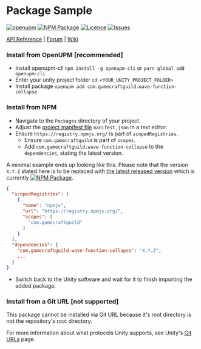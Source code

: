 # Package Sample
<!-- Describe your package -->

[![openupm](https://img.shields.io/npm/v/com.gamecraftguild.wave-function-collapse?label=openupm&registry_uri=https://package.openupm.com)](https://openupm.com/packages/com.gamecraftguild.wave-function-collapse/)
[![NPM Package](https://img.shields.io/npm/v/com.gamecraftguild.wave-function-collapse)](https://www.npmjs.com/package/com.gamecraftguild.wave-function-collapse)
[![Licence](https://img.shields.io/npm/l/com.gamecraftguild.wave-function-collapse)](https://github.com/GameCraftGuild/com.gamecraftguild.wave-function-collapse/blob/master/LICENSE)
[![Issues](https://img.shields.io/github/issues/GameCraftGuild/com.gamecraftguild.wave-function-collapse)](https://github.com/GameCraftGuild/com.gamecraftguild.wave-function-collapse/issues)

<!-- Add some useful links here -->

[API Reference](https://myapi) | [Forum](https://myforum) | [Wiki](https://github.com/GameCraftGuild/com.gamecraftguild.wave-function-collapse/wiki)

### Install from OpenUPM [recommended]
* Install openupm-cli `npm install -g openupm-cli` or `yarn global add openupm-cli`
* Enter your unity project folder `cd <YOUR_UNITY_PROJECT_FOLDER>`
* Install package `openupm add com.gamecraftguild.wave-function-collapse`

### Install from NPM
* Navigate to the `Packages` directory of your project.
* Adjust the [project manifest file](https://docs.unity3d.com/Manual/upm-manifestPrj.html) `manifest.json` in a text editor.
* Ensure `https://registry.npmjs.org/` is part of `scopedRegistries`.
  * Ensure `com.gamecraftguild` is part of `scopes`.
  * Add `com.gamecraftguild.wave-function-collapse` to the `dependencies`, stating the latest version.

A minimal example ends up looking like this. Please note that the version `X.Y.Z` stated here is to be replaced with [the latest released version](https://www.npmjs.com/package/com.gamecraftguild.wave-function-collapse) which is currently [![NPM Package](https://img.shields.io/npm/v/com.gamecraftguild.wave-function-collapse)](https://www.npmjs.com/package/com.gamecraftguild.wave-function-collapse).
  ```json
  {
    "scopedRegistries": [
      {
        "name": "npmjs",
        "url": "https://registry.npmjs.org/",
        "scopes": [
          "com.gamecraftguild"
        ]
      }
    ],
    "dependencies": {
      "com.gamecraftguild.wave-function-collapse": "X.Y.Z",
      ...
    }
  }
  ```
* Switch back to the Unity software and wait for it to finish importing the added package.

### Install from a Git URL [not supported]
This package cannot be installed via Git URL because it's root directory is not the repository's root directory.

For more information about what protocols Unity supports, see Unity's [Git URLs](https://docs.unity3d.com/Manual/upm-git.html) page.

[//]: # (* Open [Unity Package Manager]&#40;https://docs.unity3d.com/Manual/upm-ui.html&#41; window.)

[//]: # (* Click the add **+** button in the status bar.)

[//]: # (* The options for adding packages appear.)

[//]: # (* Select Add package from git URL from the add menu. A text box and an Add button appear.)

[//]: # (* Enter the `https://github.com/StansAssets/com.gamecraftguild.wave-function-collapse.git` Git URL in the text box and click Add.)

[//]: # (* You may also install a specific package version by using the URL with the specified version.)

[//]: # (  * `https://github.com/StansAssets/com.gamecraftguild.wave-function-collapse#X.Y.X`)

[//]: # (  * Please note that the version `X.Y.Z` stated here is to be replaced with the version you would like to get.)

[//]: # (  * You can find all the available releases [here]&#40;https://github.com/StansAssets/com.gamecraftguild.wave-function-collapse/releases&#41;.)

[//]: # (  * The latest available release version is [![Last Release]&#40;https://img.shields.io/github/v/release/stansassets/com.gamecraftguild.wave-function-collapse&#41;]&#40;https://github.com/StansAssets/com.gamecraftguild.wave-function-collapse/releases/latest&#41;)

[//]: # ()
[//]: # (For more information about what protocols Unity supports, see Unity's [Git URLs]&#40;https://docs.unity3d.com/Manual/upm-git.html&#41; page.)

